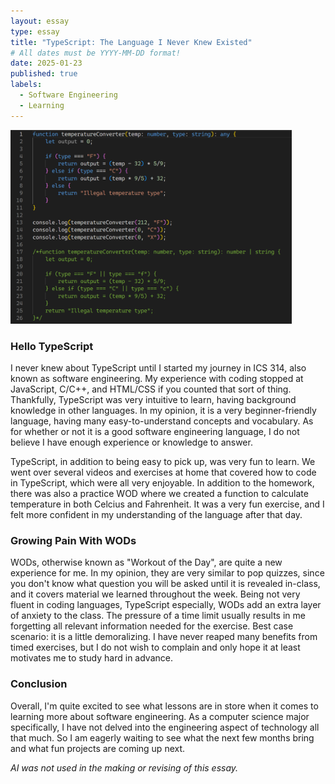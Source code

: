 ```yaml
---
layout: essay
type: essay
title: "TypeScript: The Language I Never Knew Existed"
# All dates must be YYYY-MM-DD format!
date: 2025-01-23
published: true
labels:
  - Software Engineering
  - Learning
---
```

<img width="450px"
     class="float-start pe-4" 
     src="../img/cotton/typescript.png" >
     
### Hello TypeScript
I never knew about TypeScript until I started my journey in ICS 314, also known as software engineering. My experience with coding stopped at JavaScript, C/C++, and HTML/CSS if you counted that sort of thing. Thankfully, TypeScript was very intuitive to learn, having background knowledge in other languages. In my opinion, it is a very beginner-friendly language, having many easy-to-understand concepts and vocabulary. As for whether or not it is a good software engineering language, I do not believe I have enough experience or knowledge to answer.

TypeScript, in addition to being easy to pick up, was very fun to learn. We went over several videos and exercises at home that covered how to code in TypeScript, which were all very enjoyable. In addition to the homework, there was also a practice WOD where we created a function to calculate temperature in both Celcius and Fahrenheit. It was a very fun exercise, and I felt more confident in my understanding of the language after that day.

### Growing Pain With WODs
WODs, otherwise known as "Workout of the Day", are quite a new experience for me. In my opinion, they are very similar to pop quizzes, since you don't know what question you will be asked until it is revealed in-class, and it covers material we learned throughout the week. Being not very fluent in coding languages, TypeScript especially, WODs add an extra layer of anxiety to the class. The pressure of a time limit usually results in me forgetting all relevant information needed for the exercise. Best case scenario: it is a little demoralizing. I have never reaped many benefits from timed exercises, but I do not wish to complain and only hope it at least motivates me to study hard in advance.

### Conclusion
Overall, I'm quite excited to see what lessons are in store when it comes to learning more about software engineering. As a computer science major specifically, I have not delved into the engineering aspect of technology all that much. So I am eagerly waiting to see what the next few months bring and what fun projects are coming up next.

*AI was not used in the making or revising of this essay.*
